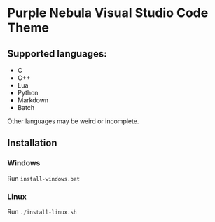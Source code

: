 # Purple Nebula Visual Studio Code Theme
## Supported languages:

* C
* C++
* Lua
* Python
* Markdown
* Batch

Other languages may be weird or incomplete.

## Installation
### Windows
Run `install-windows.bat`
### Linux
Run `./install-linux.sh`